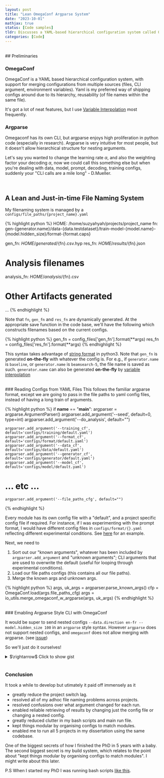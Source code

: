 ```yaml
---
layout: post
title: "Lean OmegaConf Argparse System"
date: "2023-10-01" 
mathjax: true 
status: [Code samples]  
tldr: Discusses a YAML-based hierarchical configuration system called OmegaConf, which is useful for managing configurations across multiple sources. It explains the challenges of using argparse for nested configurations and introduces a custom file naming system for easy organization and retrieval of project-specific files. The post concludes by highlighting the benefits of this approach in terms of reducing project switch lag, improving file naming, and streamlining configuration management for various projects.
categories: [Code]
---
```




<br>
## Preliminaries 

### OmegaConf

OmegaConf is a YAML based hierarchical configuration system, with support for merging
configurations from multiple sources (files, CLI argument, environment variables). Yaml is
my preferred way of shipping configs around due to its hierarchy, reusability (of file names
within the same file). 

It's got a lot of neat features, but I use [Variable Interpolation](https://omegaconf.readthedocs.io/en/2.3_branch/usage.html#variable-interpolation) most frequently.

### Argparse

Omegaconf has its own CLI, but argparse enjoys high proliferation in python code (especially in
research). Argparse is very intuitive for most people, but it doesn't allow hierarchical structure for nesting
arguments. 

Let's say you wanted to change the learning rate $\alpha$, and also the weighting
factor your decoding $\alpha$, now we could call this something else but when you're dealing
with data, model, prompt, decoding, training configs, suddenly your "CLI calls are a mile
long" - D.Mueller.  

<br>


## A Lean and Just-in-time File Naming System

My filenaming system is managed by a `configs/file_paths/{project_name}.yaml`

{% highlight python %}
HOME: /home/suzyahyah/projects/project_name
fn: gen-{generator.name}/data-{data.testdataset}/train-model-{model.name}-{model.hidden_size}/format-{format.caps}

gen_fn: ${HOME}/generated/${fn}.csv.hyp
res_fn: ${HOME}/results/${fn}.json

# Analysis filenames
analysis_fn: ${HOME}/analysis/${fn}.csv

# Other Artifacts generated
...
{% endhighlight %}


Note that `fn`, `gen_fn` and `res_fn` are dynamically generated. At the appropriate save function in the code base, we'll have the following which constructs filenames based on the current configs.

{% highlight python %} 
gen_fn = config_files['gen_fn'].format(**args)
res_fn = config_files['res_fn'].format(**args)
{% endhighlight %}

This syntax takes advantage of [string format](https://docs.python.org/3/tutorial/inputoutput.html) in python3. Note that `gen_fn` is generated **on-the-fly** with whatever the config is. For e.g., if `generator.name` is `baseline`, or `generator.name` is `beamsearch-5`, the file name is saved as such. `generator.name` can also be generated **on-the-fly** by [variable interpolation](https://omegaconf.readthedocs.io/en/2.3_branch/usage.html#variable-interpolation)

<br>
### Reading Configs from YAML Files
This follows the familiar argparse format, except we are going to pass in the file paths to yaml config files, instead of having a long train of arguments.

{% highlight python %}
if __name__ == "__main__":
    argparser = argparse.ArgumentParser()
    argparser.add_argument('--seed', default=0, type=int)
    argparser.add_argument('--do_analysis', default="")

    argparser.add_argument('--training_cf', default='configs/training/default.yaml')
    argparser.add_argument('--format_cf', default='configs/format/default.yaml')
    argparser.add_argument('--data_cf', default='configs/data/default.yaml')
    argparser.add_argument('--generator_cf', default='configs/generator/default.yaml')
    argparser.add_argument('--model_cf', default='configs/model/default.yaml')

   # ... etc ...

    argparser.add_argument('--file_paths_cfg', default="")
{% endhighlight %}

Every module has its own config file with a "default", and a project specific config file if required. For instance, if I was experimenting with the prompt format, I would have different config files in `configs/format/{}.yaml` reflecting different experimental conditions. See [here](https://github.com/suzyahyah/icl_coherence_mt/tree/master/configs) for an example.

Next, we need to 

1. Sort out our "known arguments", whatever has been included by `argparser.add_argument` and "unknown arguments"; CLI arguments that are used to overwrite the default (useful for looping through experimental conditions).
2. Load our file paths configs (this contains all our file paths).
3. Merge the known args and unknown args.

{% highlight python %}
args, uk_args = argparser.parse_known_args()
cfp = OmegaConf.load(args.file_paths_cfg)
args = io_utils.merge_omegaconf_w_argparse(args, uk_args)
{% endhighlight %}

<br>
### Emabling Argparse Style CLI with OmegaConf 

It would be super to send nested configs `--data.direction en-fr --model.hidden_size 100` in an `argparse` style syntax. However `argparse` does not support nested configs, and `omegaconf` does not allow merging with argparse. (see [issue](https://github.com/omry/omegaconf/issues/569))

So we'll just do it ourselves!

<details>
<summary> $\rightarrow$ Click to show gist </summary>
<script src="https://gist.github.com/suzyahyah/ab3eead087e6eaaa4f19bd8397a5260d.js"></script>
</details>

<br>

### Conclusion

It took a while to develop but utimately it paid off immensely as it

* greatly reduce the project switch lag.
* resolved all of my adhoc file naming problems across projects.
* resolved confusions over what argument changed for each run. 
* enabled reliable retrieving of results by changing just the config file or changing a nested config.
* greatly reduced clutter in my bash scripts and main run file.
* kept things modular by organising configs to match modules. 
* enabled me to run all 5 projects in my dissertation using the same codebase.

One of the biggest secrets of how I finished the PhD in 5 years with a baby. The second biggest secret is my build system, which relates to the point about "kept things modular by organising configs to match modules". I might write about this later.

P.S When I started my PhD I was running bash scripts [like this](https://github.com/suzyahyah/adaptive_mixture_topic_model/blob/master/bin/runGaussian_py.sh).
